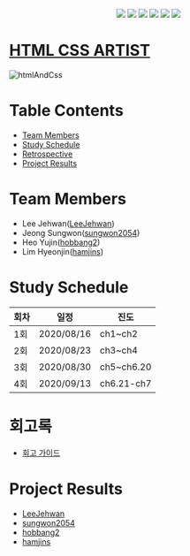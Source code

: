 
<p align="center">
    <a href="https://github.com/Alpha-ka-JS/HTML-CSS-ARTIST/graphs/contributors" alt="Contributors">
        <img src="https://img.shields.io/github/contributors/Alpha-ka-js/HTML-CSS-ARTIST?&color=brightgreen" /></a>
    <a href="#" alt="Languages">
        <img src="https://img.shields.io/github/languages/count/Alpha-ka-JS/HTML-CSS-ARTIST?&color=brightgreen" /></a>
    <a href="#" alt="TopLanguages">
        <img src="https://img.shields.io/github/languages/top/Alpha-ka-JS/HTML-CSS-ARTIST?&color=brightgreen" /></a>
    <a href="#">
        <img src="https://img.shields.io/github/repo-size/Alpha-ka-JS/HTML-CSS-ARTIST" /></a>
    <a href="https://github.com/Alpha-ka-JS/HTML-CSS-ARTIST/pulse">
        <img src="https://img.shields.io/github/commit-activity/m/Alpha-ka-JS/HTML-CSS-ARTIST""></a>
    <a href="#">
        <img src="https://img.shields.io/github/last-commit/Alpha-ka-JS/HTML-CSS-ARTIST"></a>
</p>


# [HTML CSS ARTIST](https://alpha-ka-js.github.io/HTML-CSS-ARTIST/)

![htmlAndCss](https://upload.wikimedia.org/wikipedia/commons/thumb/1/10/CSS3_and_HTML5_logos_and_wordmarks.svg/511px-CSS3_and_HTML5_logos_and_wordmarks.svg.png)

# Table Contents
* [Team Members](#team-members)
* [Study Schedule](#study-schedule)
* [Retrospective](#retrospective)
* [Project Results](#project-result) 

# <a name="team-members"></a>Team Members
* Lee Jehwan([LeeJehwan](https://github.com/LeeJehwan))
* Jeong Sungwon([sungwon2054](https://github.com/sungwon2054))
* Heo Yujin([hobbang2](https://github.com/hobbang2))
* Lim Hyeonjin([hamjins](https://github.com/hamjins))

# <a name="study-schedule"></a>Study Schedule

회차 | 일정 | 진도
------|------|-----
1회|2020/08/16|ch1~ch2
2회|2020/08/23|ch3~ch4
3회|2020/08/30|ch5~ch6.20
4회|2020/09/13|ch6.21-ch7

# <a name="retrospective"></a>회고록
* [회고 가이드](https://alpha-ka-js.github.io/HTML-CSS-ARTIST/Retrospective/)

# <a name="project-result"></a>Project Results
* [LeeJehwan](https://alpha-ka-js.github.io/HTML-CSS-ARTIST/leejehwan/kokoa/clone-project)
* [sungwon2054](https://alpha-ka-js.github.io/HTML-CSS-ARTIST/jeongsungwon/kokoa/clone-project)
* [hobbang2](https://alpha-ka-js.github.io/HTML-CSS-ARTIST/heoyujin/clone-project)
* [hamjins](https://alpha-ka-js.github.io/HTML-CSS-ARTIST/hamjins/clone-project)
